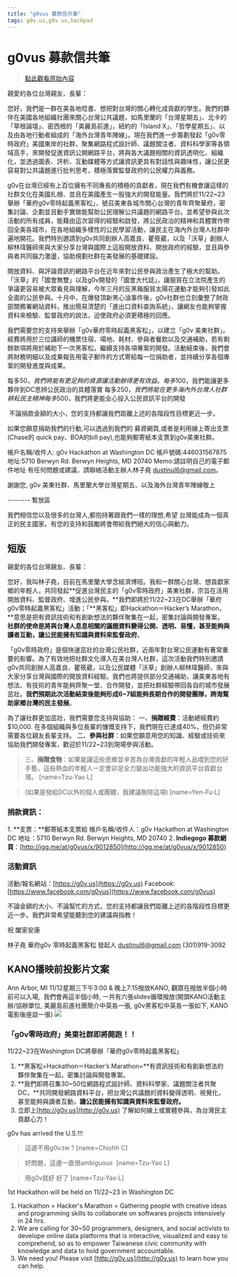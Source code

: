 ```yaml
---
title: "g0vus 募款信共筆"
tags: g0v.us,g0v us,hackpad
---
```


# g0vus 募款信共筆

> [點此觀看原始內容](https://g0v.hackpad.tw/iqNmKCnTCxs)


親愛的各位台灣親友、長輩：

您好，我們是一群在美各地唸書、想把對台灣的關心轉化成貢獻的學生。我們的夥伴在美國各地組織社團來關心台灣公共議題，如馬里蘭的「台灣星期五」、北卡的「草根論壇」、密西根的「美麗島前進」，紐約的「Island X」、「哲學星期五」、以及由各地行動者組成的「海外台灣青年陣線」。現在我們進一步籌劃發起「g0v零時政府」美國東岸的社群，聚集網路程式設計師、議題關注者、資料科學家等各領域高手，來開發促進資訊公開網路平台，將與各大議題相關的資訊透明化、組織化，並透過圖表、評析、互動媒體等方式讓資訊更具有對話性與趣味性，讓公民更容易對公共議題進行批判思考，積極落實監督政府的公民權力與義務。

g0v在台灣已經有上百位擁有不同專長的積極的貢獻者，現在我們有機會讓這樣的社群文化在美國扎根、並且在美國產生一股強大的開發能量。我們將於11/22~23 舉辦「華府g0v零時起義黑客松」，號召美東各城市關心台灣的青年齊聚華府，密集討論、企劃並且動手實做能幫助公民理解公共議題的網路平台。並希望參與此次活動的所有成員，能藉由這次習得的經驗和啟發，將公民政治的精神和具體實作帶回全美各城市，在各地組織多樣性的公民學習活動，讓民主在海內外台灣人社群中遍地開花。我們特別邀請到g0v共同創辦人高嘉良、瞿筱葳，以及「沃草」創辦人柳林瑋醫師來與大家分享台灣與國際上這股開放資料、開放政府的經驗，並且與參與者共同腦力激盪，協助規劃社群在美發展的基礎建設。

開放資料、與評論資訊的網路平台在近年來對公民參與政治產生了極大的幫助。「沃草」的「國會無雙」以及g0v開發的「國會大代誌」，讓服貿在立法院產生的爭議更容易被大眾看見與理解，今年三月的反黑箱服貿太陽花運動才能夠引發如此全面的公民參與。十月中，在爆發頂新黑心油事件後，g0v社群也立刻彙整了財政部關務署網站資料，推出簡易清楚的「進出口資料查詢系統」，讓網友也能夠掌握資料來檢驗、監督政府的說法，迫使政府必須更積極的回應。

我們需要您的支持來舉辦「g0v華府零時起義黑客松」，以建立「g0v 美東社群」。經費將用於三位講師的機票住宿、場地、耗材、參與者餐飲以及交通補助，若有剩餘款項將用於補助下一次黑客松，繼續支持各項專案的開發。活動結束後，我們會將財務明細以及成果報告用電子郵件的方式寄給每一位捐助者，並持續分享各個專案的開發進度與成果。

每多$50，我們將能有更足夠的資源讓活動辦得更有效益。
每多$100，我們能讓更多夥伴到DC思辨公民政治的具體落實
每多$250，我們將能在更多海內外台灣人社群耕耘民主精神
每多$500，我們將更能全心投入公民資訊平台的開發

 不論捐款金額的大小，您的支持都讓我們距離上述的各階段性目標更近一步。

如果您願意捐助我們的行動,可以透過到我們的 募資網頁,或者是利用線上寄出支票(Chase的 quick pay、BOA的bill pay),也能夠郵寄紙本支票到g0v美東社群。

帳戶名稱/收件人: g0v Hackathon at Washington DC 帳戶號碼:446031567875
地址:5710 Berwyn Rd. Berwyn Heights, MD 20740 Memo:請註明自己的電子郵件地址
有任何問題或建議，請聯絡活動主辦人林子堯 dustinul6@gmail.com。

謝謝您,
g0v 美東社群、馬里蘭大學台灣星期五、以及海外台灣青年陣線敬上



\-\-\-\-\-\-\-\- 暫放區

我們相信您以及很多的台灣人,都抱持著跟我們一樣的理想,希望 台灣能成為一個真正的民主國家。有您的支持和鼓勵將會帶給我們絕大的信心與動力。

## 短版

親愛的各位台灣親友、長輩：

您好，我叫林子堯，目前在馬里蘭大學念經濟博班。我和一群關心台灣、想貢獻家鄉的年輕人，共同發起**促進台灣民主的「g0v零時政府」美東社群，宗旨在活用開放資料、監督政府、增進公民參與。**我們即將於11/22~23在DC舉辦「華府g0v零時起義黑客松」活動；「**黑客松」即Hackathon＝Hacker’s Marathon，**意思是把有資訊技術和有創新想法的夥伴聚集在一起，密集討論與開發專案。**社群的使命是將與台灣人息息相關的議題資料變得公開、透明、易懂，甚至能夠與讀者互動，讓公民能擁有知識與資料來監督政府**。

「g0v零時政府」是個快速茁壯的台灣公民社群，近兩年對台灣公民運動有著常重要的影響。為了有效地把社群文化導入在美台灣人社群，這次活動我們特別邀請g0v共同創辦人高嘉良、瞿筱葳，以及公民媒體「沃草」創辦人柳林瑋醫師，來與大家分享台灣與國際的開放資料經驗。我們也將提供部分交通補助，讓美東各地有想法、有技術的青年能夠齊聚一堂、合作開發，並把社群經驗帶回各自的城市發展茁壯。**我們預期此次活動結束後能夠形成6~7組能夠長期合作的開發團隊，跨海幫助家鄉台灣的民主發展**。

為了讓社群更加茁壯，我們需要您支持與協助：
一、**捐贈經費**：活動總經費約$10,000. 在多個組織與多位長輩的慷慨支持下，我們現在已達成40%，但仍非常需要各位親友長輩支持。
二、**參與社群**：如果您願意用您的知識、經驗或技術來協助我們開發專案，歡迎於11/22~23到現場參與活動。
> 三、**捐贈食物**：如果能讓這些思鄉並辛苦為台灣貢獻的年輕人品嚐到您的好手藝，這些熱血的年輕人一定會卯足全力變出功能強大的資訊平台貢獻台灣。
> [name=Tzu-Yao L]

> (如果是發給DC以外的個人或團體，我建議刪除這項)
> [name=Yen-Fu L]


### 捐款資訊：

1\. **支票：**郵寄紙本支票給
帳戶名稱/收件人：g0v Hackathon at Washington DC
地址：5710 Berwyn Rd. Berwyn Heights, MD 20740
2\. **Indiegogo 募款網頁**：[http://igg.me/at/g0vus/x/9012850](http://igg.me/at/g0vus/x/9012850)

### 活動資訊

活動/報名網站：[https://g0v.us](https://g0v.us)
Facebook: [https://www.facebook.com/g0vus](https://www.facebook.com/g0vus)

不論金額的大小、不論幫忙的方式，您的支持都讓我們距離上述的各階段性目標更近一步。我們非常希望能聽到您的建議與指教！

祝 闔家安康

林子堯
華府g0v 零時起義黑客松 發起人
dustinul6@gmail.com
(301)919-3092

## KANO播映前投影片文案

Ann Arbor, MI 11/12星期三下午3:00 & 晚上7:15撥放KANO, 觀眾在撥放半個小時前可以入場,  我們會再這半個小時, 一共有六張slides循環撥放(開頭KANO活動主辦/協辦單位, 美麗島前進社團簡介中英各一張, g0v黑客松中英各一張如下, KANO電影後座談一張)
![](https://g0vhackmd.blob.core.windows.net/g0v-hackmd-images/upload_47929e24764742dc21045318795b96f4)
### 「g0v零時政府」美東社群即將開跑！！

11/22~23在Washington DC將舉辦「華府g0v零時起義黑客松」
1.  **黑客松=Hackathon＝Hacker’s Marathon=**有資訊技術和有創新想法的夥伴聚集在一起，密集討論與開發專案。
2.  **我們即將召集30~50位網路程式設計師、資料科學家、議題關注者共聚DC，**共同開發網路資料平台，把台灣公共議題的資料變得透明、視覺化，甚至能夠與讀者互動，**讓公民能擁有知識與資料來監督政府。**
3.  立即上[http://g0v.us](http://g0v.us) 了解如何線上或實體參與，為台灣民主貢獻心力！



g0v has arrived the U.S.!!!
> 這邊不用g0v.tw ?
> [name=Chiohh C]

> 好問題，這邊一直很ambiguous 
> [name=Tzu-Yao L]

> 用g0v就好 好了
> [name=Tzu-Yao L]

1st Hackathon will be held on 11/22~23 in Washington DC
1.  Hackathon = Hacker's Marathon = Gathering people with creative ideas and programming skills to collaborate on softwares projects intensively in 24 hrs.
2.  We are calling for 30~50 programmers, designers, and social activists to develope online data platforms that is interactive, visualized and easy to comprehend, so as to empower Taiwanese civic community with knowledge and data to hold government accountable.
3.  We need you! Please visit [http://g0v.us](http://g0v.us) to learn how you can help.

